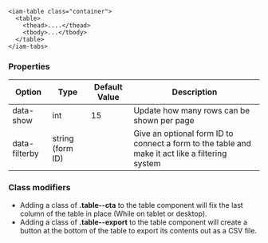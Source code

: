 ```
<iam-table class="container">
  <table>
    <thead>....</thead>
    <tbody>...</tbody>
  </table>
</iam-tabs>
```

### Properties

| Option | Type | Default Value | Description |
| ------ | ---- | ------------- | ----------- |
| data-show | int | 15 | Update how many rows can be shown per page |
| data-filterby | string (form ID) | | Give an optional form ID to connect a form to the table and make it act like a filtering system |


### Class modifiers

- Adding a class of **.table--cta** to the table component will fix the last column of the table in place (While on tablet or desktop). 
- Adding a class of **.table--export** to the table component will create a button at the bottom of the table to export its contents out as a CSV file.
